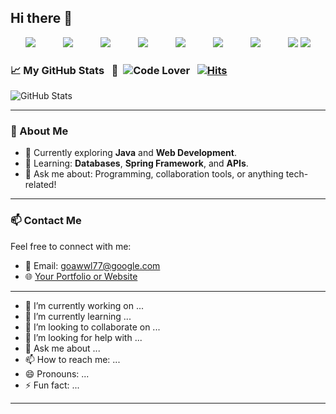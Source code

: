 ## Hi there 👋
<p style="text-align:center;">
<img src="https://img.shields.io/badge/html5-%23E34F26.svg?&style=for-the-badge&logo=html5&logoColor=white" style="margin-right:40px;" />
<img src="https://img.shields.io/badge/css3-%231572B6.svg?&style=for-the-badge&logo=css3&logoColor=orange" style="margin-right:40px;"/>
<img src="https://img.shields.io/badge/javascript-%23F7DF1E.svg?&style=for-the-badge&logo=javascript&logoColor=black" style="margin-right:40px;" />

<img src="https://img.shields.io/badge/python-%233776AB.svg?&style=for-the-badge&logo=python&logoColor=pink" style="margin-right:40px;"/> 

<img src="https://img.shields.io/badge/java-%23007396.svg?&style=for-the-badge&logo=java&logoColor=green" style="margin-right:40px;"/>

<img src="https://img.shields.io/badge/slack-%234A154B.svg?&style=for-the-badge&logo=slack&logoColor=yellow" style="margin-right:40px;"/>

<img src="https://img.shields.io/badge/github-%23181717.svg?&style=for-the-badge&logo=github&logoColor=white" style="margin-right:40px;"/>

<img src="https://img.shields.io/badge/amazon%20aws-%23232F3E.svg?&style=for-the-badge&logo=amazon%20aws&logoColor=white" />

<img src="https://img.shields.io/badge/mongodb-%2347A248.svg?&style=for-the-badge&logo=mongodb&logoColor=white" />


### 📈 My GitHub Stats &nbsp;&nbsp;🚀&nbsp;&nbsp;![Code Lover](https://img.shields.io/badge/Code-Lover-blue?style=flat-square) &nbsp;&nbsp;[![Hits](https://hits.seeyoufarm.com/api/count/incr/badge.svg?url=https%3A%2F%2Fgithub.com%2FSuk66&count_bg=%23C953CF&title_bg=%23555555&icon=bower.svg&icon_color=%2308BCDF&title=hits&edge_flat=false)](https://hits.seeyoufarm.com)

![GitHub Stats](https://github-readme-stats.vercel.app/api?username=Suk66&show_icons=true&theme=radical)



---

### 🌟 About Me
- 🔭 Currently exploring **Java** and **Web Development**.
- 🌱 Learning: **Databases**, **Spring Framework**, and **APIs**.
- 💬 Ask me about: Programming, collaboration tools, or anything tech-related!

---

### 📫 Contact Me
Feel free to connect with me:
- 📧 Email: [goawwl77@google.com](mailto:your-email@example.com)
- 🌐 [Your Portfolio or Website](https://your-portfolio.com)

---

- 🔭 I’m currently working on ...
- 🌱 I’m currently learning ...
- 👯 I’m looking to collaborate on ...
- 🤔 I’m looking for help with ...
- 💬 Ask me about ...
- 📫 How to reach me: ...
- 😄 Pronouns: ...
- ⚡ Fun fact: ...




---
